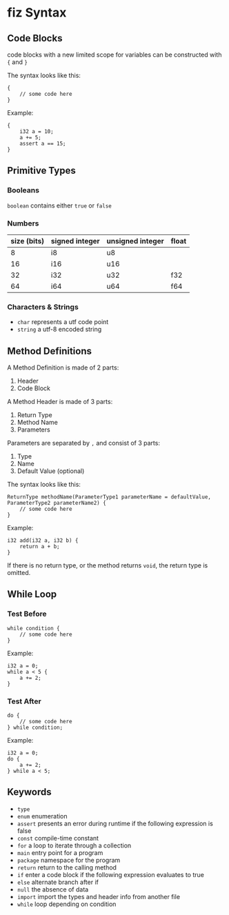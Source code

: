 # fiz Syntax

## Code Blocks
code blocks with a new limited scope for variables can be constructed with `{` and `}`

The syntax looks like this:
```fiz
{
    // some code here
}
```
Example:
```fiz
{
    i32 a = 10;
    a += 5;
    assert a == 15;
}
```

## Primitive Types

### Booleans
`boolean` contains either `true` or `false`

### Numbers

| size (bits) | signed integer | unsigned integer | float |
|-------------|----------------|------------------|-------|
| 8           | i8             | u8               |       |
| 16          | i16            | u16              |       |
| 32          | i32            | u32              | f32   |
| 64          | i64            | u64              | f64   |

### Characters & Strings
* `char` represents a utf code point
* `string` a utf-8 encoded string

## Method Definitions

A Method Definition is made of 2 parts:
1. Header
2. Code Block

A Method Header is made of 3 parts:
1. Return Type
2. Method Name
3. Parameters

Parameters are separated by `,` and consist of 3 parts:

1. Type
2. Name
3. Default Value (optional)

The syntax looks like this:
```fiz
ReturnType methodName(ParameterType1 parameterName = defaultValue, ParameterType2 parameterName2) {
    // some code here
}
```
Example:
```fiz
i32 add(i32 a, i32 b) {
    return a + b;
}
```
If there is no return type, or the method returns `void`, the return type is omitted.

## While Loop

### Test Before
```fiz
while condition {
    // some code here
}
```
Example:
```fiz
i32 a = 0;
while a < 5 {
    a += 2;
}
```

### Test After
```fiz
do {
    // some code here
} while condition;
```
Example:
```fiz
i32 a = 0;
do {
    a += 2;
} while a < 5;
```

## Keywords
* `type`
* `enum` enumeration
* `assert` presents an error during runtime if the following expression is false
* `const` compile-time constant
* `for` a loop to iterate through a collection
* `main` entry point for a program
* `package` namespace for the program
* `return` return to the calling method
* `if` enter a code block if the following expression evaluates to true
* `else` alternate branch after if
* `null` the absence of data
* `import` import the types and header info from another file
* `while` loop depending on condition
